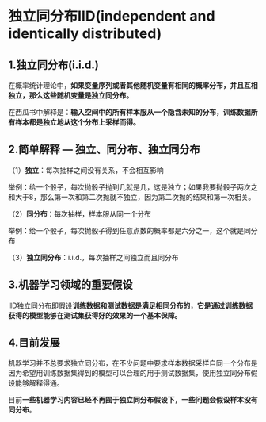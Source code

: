 # 独立同分布IID(independent and identically distributed)

## 1.独立同分布(i.i.d.)

   在概率统计理论中，**如果变量序列或者其他随机变量有相同的概率分布，并且互相独立，那么这些随机变量是独立同分布。**

   在西瓜书中解释是：**输入空间中的所有样本服从一个隐含未知的分布，训练数据所有样本都是独立地从这个分布上采样而得。**

 

## 2.简单解释 — 独立、同分布、独立同分布

（1）**独立**：每次抽样之间没有关系，不会相互影响

举例：给一个骰子，每次抛骰子抛到几就是几，这是独立；如果我要抛骰子两次之和大于8，那么第一次和第二次抛就不独立，因为第二次抛的结果和第一次相关。

（2）**同分布**：每次抽样，样本服从同一个分布

举例：给一个骰子，每次抛骰子得到任意点数的概率都是六分之一，这个就是同分布

（3）**独立同分布**：i.i.d.，每次抽样之间独立而且同分布

 

## 3.机器学习领域的重要假设

IID独立同分布即假设**训练数据和测试数据是满足相同分布的，它是通过训练数据获得的模型能够在测试集获得好的效果的一个基本保障。**

 

## 4.目前发展

机器学习并不总要求独立同分布，在不少问题中要求样本数据采样自同一个分布是因为希望用训练数据集得到的模型可以合理的用于测试数据集，使用独立同分布假设能够解释得通。

目前**一些机器学习内容已经不再囿于独立同分布假设下，一些问题会假设样本没有同分布**。

